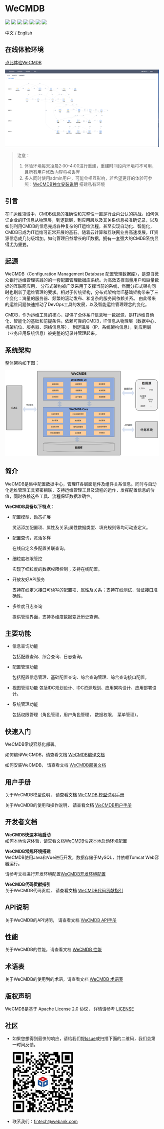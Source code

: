 # WeCMDB

<p align="left">
    <a href="https://opensource.org/licenses/Apache-2.0" alt="License">
        <img src="https://img.shields.io/badge/License-Apache%202.0-blue.svg" /></a>
    <a href="https://github.com/WeBankPartners/we-cmdb/tree/v1.3.1" alt="release">
        <img src="https://img.shields.io/github/v/release/WeBankPartners/we-cmdb.svg" /></a>
    <a href="#" alt="Code Size">
        <img src="https://img.shields.io/github/languages/code-size/WeBankPartners/we-cmdb.svg" /></a>
    <a href="#" alt="Java">
        <img src="https://img.shields.io/badge/language-java-orange.svg" /></a>
    <a href="#" alt="Vue">
        <img src="https://img.shields.io/badge/language-vue-green.svg" /></a>
    <a href="https://github.com/WeBankPartners/we-cmdb/graphs/contributors" alt="Contributors">
        <img src="https://img.shields.io/github/contributors/WeBankPartners/we-cmdb" /></a>
    <a href="https://github.com/WeBankPartners/we-cmdb/pulse" alt="Activity">
        <img src="https://img.shields.io/github/commit-activity/m/WeBankPartners/we-cmdb" /></a>
</p>

中文 / [English](README_EN.md)

## 在线体验环境
[点此体验WeCMDB](http://124.156.108.126:8090/wecmdb)

<img src="./cmdb-wiki/docs/manual/images/ci-data-management.gif" />

> 注意：
>
> 1. 体验环境每天凌晨2:00-4:00进行重建，重建时间段内环境将不可用，且所有用户修改内容将被丢弃
> 2. 多人同时使用admin用户，可能会相互影响，若希望更好的体验可参照：[WeCMDB独立安装说明](https://github.com/WeBankPartners/we-cmdb/releases) 搭建私有环境


## 引言
在IT运维领域中，CMDB信息的准确性和完整性一直是行业内公认的挑战。如何保证企业的IT信息从物理层，到逻辑层，到应用层以及其关系信息被准确记录，以及如何利用CMDB的信息完成各种复杂的IT运维流程，甚至实现自动化、智能化，CMDB已成为IT运维可正常开展的基石。随着云计算和互联网业务高速发展，IT资源信息成几何级增加。如何管理日益增长的IT数据，拥有一套强大的CMDB系统显得尤为重要。

## 起源
WeCMDB（Configuration Management Database 配置管理数据库），是源自微众银行运维管理实践的的一套配置管理数据库系统。为高效支撑海量用户和巨量数据的互联网应用，
分布式架构被广泛采用于支撑当前的系统，然而分布式架构同时也刷新了运维管理的要求。相对于传统架构，分布式架构给IT基础架构带来了三个变化：海量的服务器、频繁的滚动发布、和复杂的服务间依赖关系。
由此带来的运维问题快速推动了DevOps工具的发展，以及智能运维管理理念的变化。

CMDB，作为运维工具的核心，提供了全体系IT信息唯一数据源，是IT运维自动化、智能化的基础和前提条件。依赖可靠的CMDB，IT信息从物理层（数据中心、机架机位、服务器、网络信息等），
到逻辑层（IP、系统架构信息），到应用层（业务应用系统信息）被完整的记录并管理起来。

## 系统架构
整体架构如下图：

![WeCMDB系统架构](cmdb-wiki/images/wecmdb_arch_cn.png) 


## 简介
WeCMDB是集中配置数据中心，管理IT各层面组件及组件关系信息。同时与自动化运维管理工具紧密相联，支持运维管理工具及流程的运作，发挥配置信息的价值，同时依赖这些工具、流程保证数据准确性。

**WeCMDB具备以下特点：**

- 配置模型，动态扩展
	
	灵活添加配置项、属性及关系;属性数据类型、填充规则等均可动态定义。

- 配置查询，灵活多样
	
	在线自定义多配置关联查询。

- 细粒度权限管控
	
	实现了细粒度的数据权限控制；支持在线配置。

- 开放友好API服务
	
	支持在线定义接口可读写的配置项、属性及关系；支持在线测试，验证接口准确性。

- 多维度日志查询
	
	提供管理界面，支持多维度数据变迁历史查询。

## 主要功能
- 信息查询功能

	包括配置查询、综合查询、日志查询。

- 配置管理功能

	包括配置信息管理、基础配置查询、综合查询管理、综合查询接口配置。

- 视图管理功能
    包括IDC规划设计、IDC资源规划、应用架构设计、应用部署设计。

- 系统管理功能

	包括权限管理（角色管理，用户角色管理， 数据权限， 菜单管理）。

## 快速入门
WeCMDB常规容器化部署。

如何编译WeCMDB，请查看文档
[WeCMDB编译文档](cmdb-wiki/docs/install/wecmdb_compile_guide.md)

如何安装WeCMDB， 请查看文档
[WeCMDB部署文档](cmdb-wiki/docs/install/wecmdb_install_guide.md)

## 用户手册
关于WeCMDB模型说明， 请查看文档
[WeCMDB 模型说明手册](cmdb-wiki/docs/manual/wecmdb_model_guide.md)

关于WeCMDB的使用和操作说明， 请查看文档
[WeCMDB用户手册](cmdb-wiki/docs/manual/wecmdb_user_guide.md)

## 开发者文档
**WeCMDB快速本地启动**  
如何本地快速体验，请查看文档[WeCMDB快速本地启动环境配置](cmdb-wiki/docs/developer/wecmdb_local_standalone_guide.md)

**WeCMDB常规环境搭建**  
WeCMDB使用Java和Vue进行开发，数据存储于MySQL，并依赖Tomcat Web容器运行。

请参考文档进行开发环境配置[WeCMDB开发环境配置](cmdb-wiki/docs/developer/wecmdb_developer_guide.md)

**WeCMDB代码贡献指引**  
关于WeCMDB代码贡献， 请查看文档
[WeCMDB代码贡献指引](cmdb-wiki/docs/developer/code_contributors_submit_guide.md)

## API说明
关于WeCMDB的API说明， 请查看文档
[WeCMDB API手册](cmdb-wiki/docs/api/wecmdb_api_guide.md)

## 性能
关于WeCMDB的性能，请查看文档
[WeCMDB 性能](cmdb-wiki/docs/developer/performance.md)

## 术语表
关于WeCMDB的使用到的术语，请查看文档
[WeCMDB 术语表](cmdb-wiki/docs/manual/wecmdb_glossary.md)

## 版权声明
WeCMDB是基于 Apache License 2.0 协议， 详情请参考
[LICENSE](LICENSE)

## 社区
- 如果您想得到最快的响应，请给我们提[Issue](https://github.com/WeBankPartners/we-cmdb/issues/new/choose)或扫描下面的二维码，我们会第一时间反馈。

	<div align="left">
	<img src="cmdb-wiki/images/wecube_qr_code.png"  height="200" width="200">
	</div>


- 联系我们：fintech@webank.com
